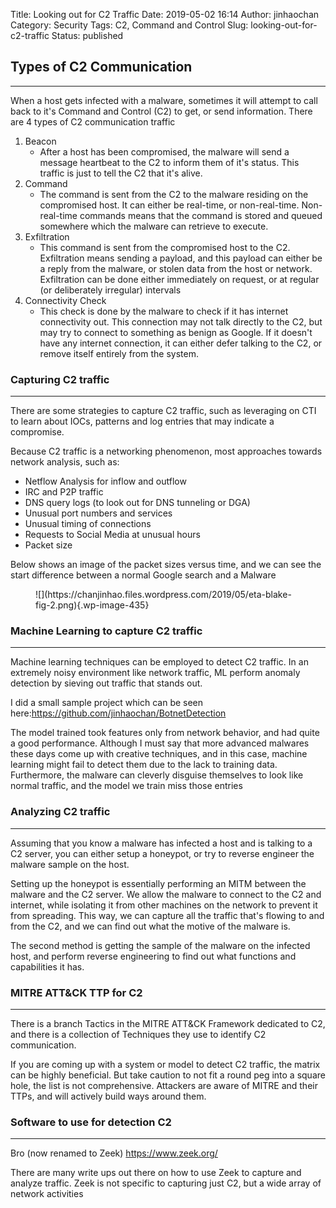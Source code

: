 Title: Looking out for C2 Traffic
Date: 2019-05-02 16:14
Author: jinhaochan
Category: Security
Tags: C2, Command and Control
Slug: looking-out-for-c2-traffic
Status: published

<!-- wp:heading -->

Types of C2 Communication
-------------------------

<!-- /wp:heading -->

<!-- wp:separator -->

------------------------------------------------------------------------

<!-- /wp:separator -->

</p>
<!-- wp:paragraph -->

When a host gets infected with a malware, sometimes it will attempt to call back to it's Command and Control (C2) to get, or send information. There are 4 types of C2 communication traffic

<!-- /wp:paragraph -->

<!-- wp:list {"ordered":true} -->

1.  Beacon
    -   After a host has been compromised, the malware will send a message heartbeat to the C2 to inform them of it's status. This traffic is just to tell the C2 that it's alive.
2.  Command
    -   The command is sent from the C2 to the malware residing on the compromised host. It can either be real-time, or non-real-time. Non-real-time commands means that the command is stored and queued somewhere which the malware can retrieve to execute.
3.  Exfiltration
    -   This command is sent from the compromised host to the C2. Exfiltration means sending a payload, and this payload can either be a reply from the malware, or stolen data from the host or network. Exfiltration can be done either immediately on request, or at regular (or deliberately irregular) intervals
4.  Connectivity Check
    -   This check is done by the malware to check if it has internet connectivity out. This connection may not talk directly to the C2, but may try to connect to something as benign as Google. If it doesn't have any internet connection, it can either defer talking to the C2, or remove itself entirely from the system.

<!-- /wp:list -->

<!-- wp:heading {"level":3} -->

### Capturing C2 traffic

<!-- /wp:heading -->

<!-- wp:separator -->

------------------------------------------------------------------------

<!-- /wp:separator -->

</p>
<!-- wp:paragraph -->

There are some strategies to capture C2 traffic, such as leveraging on CTI to learn about IOCs, patterns and log entries that may indicate a compromise.

<!-- /wp:paragraph -->

<!-- wp:paragraph -->

Because C2 traffic is a networking phenomenon, most approaches towards network analysis, such as:

<!-- /wp:paragraph -->

<!-- wp:list -->

-   Netflow Analysis for inflow and outflow
-   IRC and P2P traffic
-   DNS query logs (to look out for DNS tunneling or DGA)
-   Unusual port numbers and services
-   Unusual timing of connections
-   Requests to Social Media at unusual hours
-   Packet size

<!-- /wp:list -->

<!-- wp:paragraph -->

Below shows an image of the packet sizes versus time, and we can see the start difference between a normal Google search and a Malware

<!-- /wp:paragraph -->

<!-- wp:image {"id":435,"align":"center"} -->

<div class="wp-block-image">

<figure class="aligncenter">
![](https://chanjinhao.files.wordpress.com/2019/05/eta-blake-fig-2.png){.wp-image-435}
</figure>

</div>

<!-- /wp:image -->

<!-- wp:heading {"level":3} -->

### Machine Learning to capture C2 traffic

<!-- /wp:heading -->

<!-- wp:separator -->

------------------------------------------------------------------------

<!-- /wp:separator -->

</p>
<!-- wp:paragraph -->

Machine learning techniques can be employed to detect C2 traffic. In an extremely noisy environment like network traffic, ML perform anomaly detection by sieving out traffic that stands out.

<!-- /wp:paragraph -->

<!-- wp:paragraph -->

I did a small sample project which can be seen here:<https://github.com/jinhaochan/BotnetDetection>

<!-- /wp:paragraph -->

<!-- wp:paragraph -->

The model trained took features only from network behavior, and had quite a good performance. Although I must say that more advanced malwares these days come up with creative techniques, and in this case, machine learning might fail to detect them due to the lack to training data. Furthermore, the malware can cleverly disguise themselves to look like normal traffic, and the model we train miss those entries

<!-- /wp:paragraph -->

<!-- wp:heading {"level":3} -->

### Analyzing C2 traffic

<!-- /wp:heading -->

<!-- wp:separator -->

------------------------------------------------------------------------

<!-- /wp:separator -->

</p>
<!-- wp:paragraph -->

Assuming that you know a malware has infected a host and is talking to a C2 server, you can either setup a honeypot, or try to reverse engineer the malware sample on the host.

<!-- /wp:paragraph -->

<!-- wp:paragraph -->

Setting up the honeypot is essentially performing an MITM between the malware and the C2 server. We allow the malware to connect to the C2 and internet, while isolating it from other machines on the network to prevent it from spreading. This way, we can capture all the traffic that's flowing to and from the C2, and we can find out what the motive of the malware is.

<!-- /wp:paragraph -->

<!-- wp:paragraph -->

The second method is getting the sample of the malware on the infected host, and perform reverse engineering to find out what functions and capabilities it has.

<!-- /wp:paragraph -->

<!-- wp:heading {"level":3} -->

### MITRE ATT&CK TTP for C2

<!-- /wp:heading -->

<!-- wp:separator -->

------------------------------------------------------------------------

<!-- /wp:separator -->

</p>
<!-- wp:paragraph -->

There is a branch Tactics in the MITRE ATT&CK Framework dedicated to C2, and there is a collection of Techniques they use to identify C2 communication.

<!-- /wp:paragraph -->

<!-- wp:paragraph -->

If you are coming up with a system or model to detect C2 traffic, the matrix can be highly beneficial. But take caution to not fit a round peg into a square hole, the list is not comprehensive. Attackers are aware of MITRE and their TTPs, and will actively build ways around them.

<!-- /wp:paragraph -->

<!-- wp:heading {"level":3} -->

### Software to use for detection C2

<!-- /wp:heading -->

<!-- wp:separator -->

------------------------------------------------------------------------

<!-- /wp:separator -->

</p>
<!-- wp:paragraph -->

Bro (now renamed to Zeek) <https://www.zeek.org/>

<!-- /wp:paragraph -->

<!-- wp:paragraph -->

There are many write ups out there on how to use Zeek to capture and analyze traffic. Zeek is not specific to capturing just C2, but a wide array of network activities

<!-- /wp:paragraph -->
